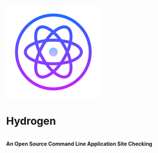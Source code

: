  ![Screenshot](hydrogen2.png)


<p align="center">
  <h1> Hydrogen</h1><br>
  <b>An Open Source Command Line Application Site Checking</b>
</p>
